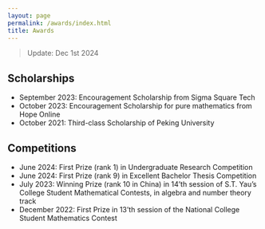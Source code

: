 ```yaml
---
layout: page
permalink: /awards/index.html
title: Awards
---
```


> Update: Dec 1st 2024

## Scholarships         
- September 2023: Encouragement Scholarship from Sigma Square Tech 
- October 2023: Encouragement Scholarship for pure mathematics from Hope Online
- October 2021: Third-class Scholarship of Peking University 

## Competitions
- June 2024: First Prize (rank 1) in Undergraduate Research Competition
- June 2024: First Prize (rank 9) in Excellent Bachelor Thesis Competition 
- July 2023: Winning Prize (rank 10 in China) in 14’th session of S.T. Yau’s College Student Mathematical Contests, in algebra and number theory track
- December 2022: First Prize in 13’th session of the National College Student Mathematics Contest 

<br>
